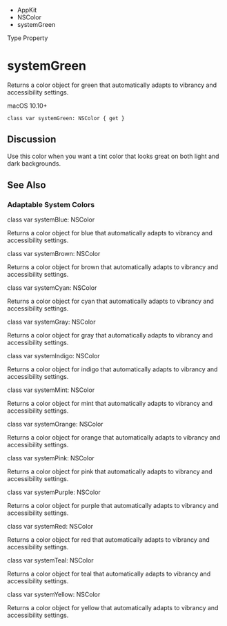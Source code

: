 

- AppKit
- NSColor
-  systemGreen 

Type Property

# systemGreen

Returns a color object for green that automatically adapts to vibrancy and accessibility settings.

macOS 10.10+

``` source
class var systemGreen: NSColor { get }
```

## Discussion

Use this color when you want a tint color that looks great on both light and dark backgrounds.

## See Also

### Adaptable System Colors

class var systemBlue: NSColor

Returns a color object for blue that automatically adapts to vibrancy and accessibility settings.

class var systemBrown: NSColor

Returns a color object for brown that automatically adapts to vibrancy and accessibility settings.

class var systemCyan: NSColor

Returns a color object for cyan that automatically adapts to vibrancy and accessibility settings.

class var systemGray: NSColor

Returns a color object for gray that automatically adapts to vibrancy and accessibility settings.

class var systemIndigo: NSColor

Returns a color object for indigo that automatically adapts to vibrancy and accessibility settings.

class var systemMint: NSColor

Returns a color object for mint that automatically adapts to vibrancy and accessibility settings.

class var systemOrange: NSColor

Returns a color object for orange that automatically adapts to vibrancy and accessibility settings.

class var systemPink: NSColor

Returns a color object for pink that automatically adapts to vibrancy and accessibility settings.

class var systemPurple: NSColor

Returns a color object for purple that automatically adapts to vibrancy and accessibility settings.

class var systemRed: NSColor

Returns a color object for red that automatically adapts to vibrancy and accessibility settings.

class var systemTeal: NSColor

Returns a color object for teal that automatically adapts to vibrancy and accessibility settings.

class var systemYellow: NSColor

Returns a color object for yellow that automatically adapts to vibrancy and accessibility settings.

